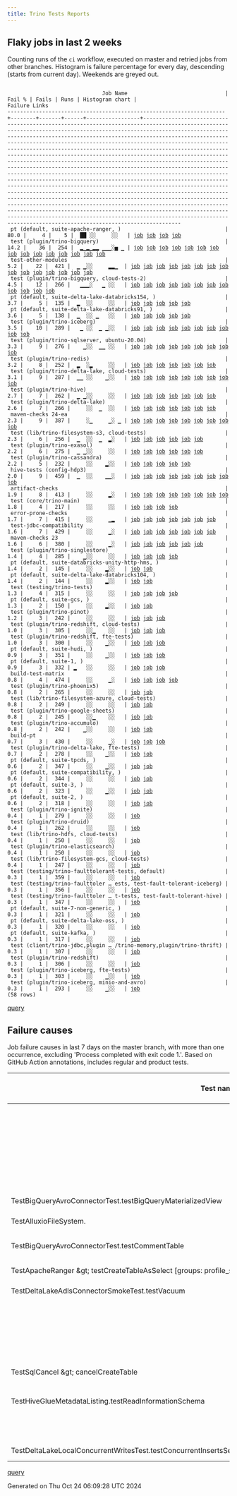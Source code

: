 ```yaml
---
title: Trino Tests Reports
---
```


## Flaky jobs in last 2 weeks

Counting runs of the `ci` workflow, executed on master and retried jobs from other branches.
Histogram is failure percentage for every day, descending (starts from current day).
Weekends are greyed out.
<pre><code>
                              Job Name                               | Fail % | Fails | Runs | Histogram chart |                                                                                                                                                                                                                                                                                                                                                                                                                                                                                                                                                                                                                  Failure Links                                                                                                                                                                                                                                                                                                                                                                                                                                                                                                                                                                                                                   
---------------------------------------------------------------------+--------+-------+------+-----------------+--------------------------------------------------------------------------------------------------------------------------------------------------------------------------------------------------------------------------------------------------------------------------------------------------------------------------------------------------------------------------------------------------------------------------------------------------------------------------------------------------------------------------------------------------------------------------------------------------------------------------------------------------------------------------------------------------------------------------------------------------------------------------------------------------------------------------------------------------------------------------------------------------------------------------------------------------------------------------------------------------------------------------------------------------------------------------------------------------------------------------------------------------------------------------------------------------------------------------------------------------
 pt (default, suite-apache-ranger, )                                 |   80.0 |     4 |    5 |  ██ ░░     ░░   | <a href="https://github.com/trinodb/trino/actions/runs/11474650113/job/31931316229">job</a> <a href="https://github.com/trinodb/trino/actions/runs/11475710373/job/31934638391">job</a> <a href="https://github.com/trinodb/trino/actions/runs/11484459097/job/31962769344">job</a> <a href="https://github.com/trinodb/trino/actions/runs/11466001479/job/31906256907">job</a>                                                                                                                                                                                                                                                                                                                                                                                                                                                                                                                                                                                                                                                                                                                                                                                                                                                                                                                  
 test (plugin/trino-bigquery)                                        |   14.2 |    36 |  254 |  ▂▁▂▁▂▂ ▁▁▁░▅ ▁ | <a href="https://github.com/trinodb/trino/actions/runs/11478815806/job/31943851046">job</a> <a href="https://github.com/trinodb/trino/actions/runs/11485165427/job/31964678267">job</a> <a href="https://github.com/trinodb/trino/actions/runs/11486370426/job/31968576914">job</a> <a href="https://github.com/trinodb/trino/actions/runs/11486859073/job/31970152565">job</a> <a href="https://github.com/trinodb/trino/actions/runs/11488326409/job/31974869351">job</a> <a href="https://github.com/trinodb/trino/actions/runs/11458751461/job/31881870267">job</a> <a href="https://github.com/trinodb/trino/actions/runs/11463950311/job/31899103201">job</a> <a href="https://github.com/trinodb/trino/actions/runs/11431314729/job/31800158019">job</a> <a href="https://github.com/trinodb/trino/actions/runs/11431666809/job/31801003723">job</a> <a href="https://github.com/trinodb/trino/actions/runs/11438245851/job/31819505860">job</a> <a href="https://github.com/trinodb/trino/actions/runs/11438245851/job/31819505860">job</a> <a href="https://github.com/trinodb/trino/actions/runs/11440892534/job/31827809238">job</a> <a href="https://github.com/trinodb/trino/actions/runs/11422842598/job/31781320075">job</a> <a href="https://github.com/trinodb/trino/actions/runs/11420350164/job/31775977941">job</a> <a href="https://github.com/trinodb/trino/actions/runs/11420350164/job/31775977941">job</a>  
 test-other-modules                                                  |    5.2 |    22 |  421 |  ▁ ▁░░     ▂▂▁  | <a href="https://github.com/trinodb/trino/actions/runs/11481568288/job/31952564620">job</a> <a href="https://github.com/trinodb/trino/actions/runs/11485165427/job/31964607680">job</a> <a href="https://github.com/trinodb/trino/actions/runs/11487102368/job/31970891007">job</a> <a href="https://github.com/trinodb/trino/actions/runs/11458751461/job/31881803336">job</a> <a href="https://github.com/trinodb/trino/actions/runs/11467666093/job/31911074971">job</a> <a href="https://github.com/trinodb/trino/actions/runs/11448477750/job/31852096810">job</a> <a href="https://github.com/trinodb/trino/actions/runs/11448477750/job/31852096810">job</a> <a href="https://github.com/trinodb/trino/actions/runs/11408701078/job/31747451897">job</a> <a href="https://github.com/trinodb/trino/actions/runs/11359681622/job/31596149268">job</a> <a href="https://github.com/trinodb/trino/actions/runs/11359681622/job/31596149268">job</a> <a href="https://github.com/trinodb/trino/actions/runs/11336805926/job/31527347125">job</a> <a href="https://github.com/trinodb/trino/actions/runs/11350021672/job/31567488021">job</a> <a href="https://github.com/trinodb/trino/actions/runs/11354722381/job/31582566736">job</a> <a href="https://github.com/trinodb/trino/actions/runs/11319260540/job/31475043465">job</a> <a href="https://github.com/trinodb/trino/actions/runs/11313212995/job/31461692308">job</a>  
 test (plugin/trino-bigquery, cloud-tests-2)                         |    4.5 |    12 |  266 |   ▁▁▁░   ▁ ░░   | <a href="https://github.com/trinodb/trino/actions/runs/11485159625/job/31964646515">job</a> <a href="https://github.com/trinodb/trino/actions/runs/11459618886/job/31884567035">job</a> <a href="https://github.com/trinodb/trino/actions/runs/11459618886/job/31884567035">job</a> <a href="https://github.com/trinodb/trino/actions/runs/11462480352/job/31894083628">job</a> <a href="https://github.com/trinodb/trino/actions/runs/11438245851/job/31819506631">job</a> <a href="https://github.com/trinodb/trino/actions/runs/11438245851/job/31819506631">job</a> <a href="https://github.com/trinodb/trino/actions/runs/11438245851/job/31822456669">job</a> <a href="https://github.com/trinodb/trino/actions/runs/11438245851/job/31822456669">job</a> <a href="https://github.com/trinodb/trino/actions/runs/11422842598/job/31781320179">job</a> <a href="https://github.com/trinodb/trino/actions/runs/11337589498/job/31529451339">job</a> <a href="https://github.com/trinodb/trino/actions/runs/11350021672/job/31567562937">job</a> <a href="https://github.com/trinodb/trino/actions/runs/11294337568/job/31414935338">job</a>                                                                                                                                                                                                                                                  
 pt (default, suite-delta-lake-databricks154, )                      |    3.7 |     5 |  135 |  ▂  ░░     ░░   | <a href="https://github.com/trinodb/trino/actions/runs/11473565113/job/31928245270">job</a> <a href="https://github.com/trinodb/trino/actions/runs/11473565113/job/31928245270">job</a> <a href="https://github.com/trinodb/trino/actions/runs/11473565113/job/31930470666">job</a> <a href="https://github.com/trinodb/trino/actions/runs/11473565113/job/31930470666">job</a> <a href="https://github.com/trinodb/trino/actions/runs/11488326409/job/31975229271">job</a>                                                                                                                                                                                                                                                                                                                                                                                                                                                                                                                                                                                                                                                                                                                                                                                                                                  
 pt (default, suite-delta-lake-databricks91, )                       |    3.6 |     5 |  138 |  ▁  ░░ ▁   ░░   | <a href="https://github.com/trinodb/trino/actions/runs/11473565113/job/31928243188">job</a> <a href="https://github.com/trinodb/trino/actions/runs/11473565113/job/31928243188">job</a> <a href="https://github.com/trinodb/trino/actions/runs/11473565113/job/31930467219">job</a> <a href="https://github.com/trinodb/trino/actions/runs/11473565113/job/31930467219">job</a> <a href="https://github.com/trinodb/trino/actions/runs/11388712148/job/31686805876">job</a>                                                                                                                                                                                                                                                                                                                                                                                                                                                                                                                                                                                                                                                                                                                                                                                                                                  
 test (plugin/trino-iceberg)                                         |    3.5 |    10 |  289 |   ▁ ░░  ▁ ▁░░   | <a href="https://github.com/trinodb/trino/actions/runs/11475793529/job/31934496426">job</a> <a href="https://github.com/trinodb/trino/actions/runs/11476786368/job/31937609992">job</a> <a href="https://github.com/trinodb/trino/actions/runs/11458751461/job/31881880184">job</a> <a href="https://github.com/trinodb/trino/actions/runs/11459618886/job/31884574354">job</a> <a href="https://github.com/trinodb/trino/actions/runs/11459618886/job/31884574354">job</a> <a href="https://github.com/trinodb/trino/actions/runs/11448859168/job/31853308876">job</a> <a href="https://github.com/trinodb/trino/actions/runs/11359681622/job/31596181425">job</a> <a href="https://github.com/trinodb/trino/actions/runs/11359681622/job/31596181425">job</a> <a href="https://github.com/trinodb/trino/actions/runs/11329952318/job/31506724432">job</a> <a href="https://github.com/trinodb/trino/actions/runs/11297681233/job/31425107676">job</a>                                                                                                                                                                                                                                                                                                                                                                                                                  
 test (plugin/trino-sqlserver, ubuntu-20.04)                         |    3.3 |     9 |  276 |    ▁░░  ▁▁ ░░   | <a href="https://github.com/trinodb/trino/actions/runs/11448477750/job/31852158925">job</a> <a href="https://github.com/trinodb/trino/actions/runs/11448477750/job/31852158925">job</a> <a href="https://github.com/trinodb/trino/actions/runs/11392224366/job/31697871028">job</a> <a href="https://github.com/trinodb/trino/actions/runs/11369747939/job/31627990039">job</a> <a href="https://github.com/trinodb/trino/actions/runs/11375420727/job/31646082574">job</a> <a href="https://github.com/trinodb/trino/actions/runs/11375420727/job/31646082574">job</a> <a href="https://github.com/trinodb/trino/actions/runs/11341389153/job/31539635638">job</a> <a href="https://github.com/trinodb/trino/actions/runs/11350688308/job/31569731974">job</a> <a href="https://github.com/trinodb/trino/actions/runs/11295787724/job/31419336877">job</a>                                                                                                                                                                                                                                                                                                                                                                                                                                                                                                  
 test (plugin/trino-redis)                                           |    3.2 |     8 |  252 |  ▂  ░▂     ░░   | <a href="https://github.com/trinodb/trino/actions/runs/11477122391/job/31938614348">job</a> <a href="https://github.com/trinodb/trino/actions/runs/11477122391/job/31938614348">job</a> <a href="https://github.com/trinodb/trino/actions/runs/11477122391/job/31938614348">job</a> <a href="https://github.com/trinodb/trino/actions/runs/11477122391/job/31944697066">job</a> <a href="https://github.com/trinodb/trino/actions/runs/11477122391/job/31944697066">job</a> <a href="https://github.com/trinodb/trino/actions/runs/11420350164/job/31775983964">job</a> <a href="https://github.com/trinodb/trino/actions/runs/11420350164/job/31775983964">job</a>                                                                                                                                                                                                                                                                                                                                                                                                                                                                                                                                                                                                                                                                  
 test (plugin/trino-delta-lake, cloud-tests)                         |    3.1 |     9 |  287 |  ▁▁ ░░    ▁░░   | <a href="https://github.com/trinodb/trino/actions/runs/11477122391/job/31938603612">job</a> <a href="https://github.com/trinodb/trino/actions/runs/11477122391/job/31938603612">job</a> <a href="https://github.com/trinodb/trino/actions/runs/11477122391/job/31938603612">job</a> <a href="https://github.com/trinodb/trino/actions/runs/11479497645/job/31946001787">job</a> <a href="https://github.com/trinodb/trino/actions/runs/11458819386/job/31882098636">job</a> <a href="https://github.com/trinodb/trino/actions/runs/11462164426/job/31893035744">job</a> <a href="https://github.com/trinodb/trino/actions/runs/11463950311/job/31899107870">job</a> <a href="https://github.com/trinodb/trino/actions/runs/11331578490/job/31511978078">job</a> <a href="https://github.com/trinodb/trino/actions/runs/11331578490/job/31511978078">job</a>                                                                                                                                                                                                                                                                                                                                                                                                                                                                                                  
 test (plugin/trino-hive)                                            |    2.7 |     7 |  262 |  ▁ ▁░░     ░░   | <a href="https://github.com/trinodb/trino/actions/runs/11473565113/job/31928050050">job</a> <a href="https://github.com/trinodb/trino/actions/runs/11473565113/job/31928050050">job</a> <a href="https://github.com/trinodb/trino/actions/runs/11466410175/job/31907085039">job</a> <a href="https://github.com/trinodb/trino/actions/runs/11440463698/job/31826423900">job</a> <a href="https://github.com/trinodb/trino/actions/runs/11440463698/job/31829433028">job</a> <a href="https://github.com/trinodb/trino/actions/runs/11408701078/job/31747509828">job</a> <a href="https://github.com/trinodb/trino/actions/runs/11297681233/job/31425106533">job</a>                                                                                                                                                                                                                                                                                                                                                                                                                                                                                                                                                                                                                                                                  
 test (plugin/trino-delta-lake)                                      |    2.6 |     7 |  266 |     ░░  ▁  ░░   | <a href="https://github.com/trinodb/trino/actions/runs/11477573969/job/31940043514">job</a> <a href="https://github.com/trinodb/trino/actions/runs/11462480352/job/31894088169">job</a> <a href="https://github.com/trinodb/trino/actions/runs/11449025798/job/31853807437">job</a> <a href="https://github.com/trinodb/trino/actions/runs/11388712148/job/31686395544">job</a> <a href="https://github.com/trinodb/trino/actions/runs/11359681622/job/31596179238">job</a> <a href="https://github.com/trinodb/trino/actions/runs/11359681622/job/31596179238">job</a> <a href="https://github.com/trinodb/trino/actions/runs/11289611236/job/31400329330">job</a>                                                                                                                                                                                                                                                                                                                                                                                                                                                                                                                                                                                                                                                                  
 maven-checks 24-ea                                                  |    2.3 |     9 |  387 |     ░▁     ▁░ ▁ | <a href="https://github.com/trinodb/trino/actions/runs/11482241682/job/31954836019">job</a> <a href="https://github.com/trinodb/trino/actions/runs/11487102368/job/31970889602">job</a> <a href="https://github.com/trinodb/trino/actions/runs/11417494055/job/31769884419">job</a> <a href="https://github.com/trinodb/trino/actions/runs/11384047749/job/31670939146">job</a> <a href="https://github.com/trinodb/trino/actions/runs/11337540050/job/31529301997">job</a> <a href="https://github.com/trinodb/trino/actions/runs/11319260540/job/31475043655">job</a> <a href="https://github.com/trinodb/trino/actions/runs/11313212995/job/31461692077">job</a> <a href="https://github.com/trinodb/trino/actions/runs/11277312073/job/31363159514">job</a> <a href="https://github.com/trinodb/trino/actions/runs/11277312073/job/31363159514">job</a>                                                                                                                                                                                                                                                                                                                                                                                                                                                                                                  
 test (lib/trino-filesystem-s3, cloud-tests)                         |    2.3 |     6 |  256 |  ▁  ░░  ▁  ▂░   | <a href="https://github.com/trinodb/trino/actions/runs/11475332426/job/31933018517">job</a> <a href="https://github.com/trinodb/trino/actions/runs/11475332426/job/31933018517">job</a> <a href="https://github.com/trinodb/trino/actions/runs/11369877145/job/31628397748">job</a> <a href="https://github.com/trinodb/trino/actions/runs/11374715269/job/31644033208">job</a> <a href="https://github.com/trinodb/trino/actions/runs/11313509881/job/31462384787">job</a> <a href="https://github.com/trinodb/trino/actions/runs/11313509881/job/31462384787">job</a>                                                                                                                                                                                                                                                                                                                                                                                                                                                                                                                                                                                                                                                                                                                                                  
 test (plugin/trino-exasol)                                          |    2.2 |     6 |  275 |  ▁ ▁░░     ░░   | <a href="https://github.com/trinodb/trino/actions/runs/11479497645/job/31946003279">job</a> <a href="https://github.com/trinodb/trino/actions/runs/11485159625/job/31964650666">job</a> <a href="https://github.com/trinodb/trino/actions/runs/11432126201/job/31802131363">job</a> <a href="https://github.com/trinodb/trino/actions/runs/11448859168/job/31853307444">job</a> <a href="https://github.com/trinodb/trino/actions/runs/11287568128/job/31393760238">job</a> <a href="https://github.com/trinodb/trino/actions/runs/11271913148/job/31345809169">job</a>                                                                                                                                                                                                                                                                                                                                                                                                                                                                                                                                                                                                                                                                                                                                                  
 test (plugin/trino-cassandra)                                       |    2.2 |     5 |  232 |     ░░    ▂░░   | <a href="https://github.com/trinodb/trino/actions/runs/11456844160/job/31875948135">job</a> <a href="https://github.com/trinodb/trino/actions/runs/11329952318/job/31506718143">job</a> <a href="https://github.com/trinodb/trino/actions/runs/11330500696/job/31508552313">job</a> <a href="https://github.com/trinodb/trino/actions/runs/11331578490/job/31511976496">job</a> <a href="https://github.com/trinodb/trino/actions/runs/11331578490/job/31511976496">job</a>                                                                                                                                                                                                                                                                                                                                                                                                                                                                                                                                                                                                                                                                                                                                                                                                                                  
 hive-tests (config-hdp3)                                            |    2.0 |     9 |  459 |  ▁  ░░    ▁▁░   | <a href="https://github.com/trinodb/trino/actions/runs/11473565113/job/31928005574">job</a> <a href="https://github.com/trinodb/trino/actions/runs/11473565113/job/31928005574">job</a> <a href="https://github.com/trinodb/trino/actions/runs/11473565113/job/31930459256">job</a> <a href="https://github.com/trinodb/trino/actions/runs/11473565113/job/31930459256">job</a> <a href="https://github.com/trinodb/trino/actions/runs/11487102368/job/31970890450">job</a> <a href="https://github.com/trinodb/trino/actions/runs/11391536876/job/31695549609">job</a> <a href="https://github.com/trinodb/trino/actions/runs/11319260540/job/31475042950">job</a> <a href="https://github.com/trinodb/trino/actions/runs/11330500696/job/31508466918">job</a> <a href="https://github.com/trinodb/trino/actions/runs/11313212995/job/31461691828">job</a>                                                                                                                                                                                                                                                                                                                                                                                                                                                                                                  
 artifact-checks                                                     |    1.9 |     8 |  413 |     ░░     ▂░   | <a href="https://github.com/trinodb/trino/actions/runs/11482241682/job/31954834592">job</a> <a href="https://github.com/trinodb/trino/actions/runs/11487102368/job/31970888300">job</a> <a href="https://github.com/trinodb/trino/actions/runs/11462480352/job/31893974692">job</a> <a href="https://github.com/trinodb/trino/actions/runs/11371935180/job/31635111790">job</a> <a href="https://github.com/trinodb/trino/actions/runs/11319260540/job/31475042557">job</a> <a href="https://github.com/trinodb/trino/actions/runs/11313212995/job/31461691225">job</a> <a href="https://github.com/trinodb/trino/actions/runs/11317299889/job/31470573524">job</a> <a href="https://github.com/trinodb/trino/actions/runs/11317299889/job/31470573524">job</a>                                                                                                                                                                                                                                                                                                                                                                                                                                                                                                                                                                                  
 test (core/trino-main)                                              |    1.8 |     4 |  217 |     ░░     ░░   | <a href="https://github.com/trinodb/trino/actions/runs/11488326409/job/31974866078">job</a> <a href="https://github.com/trinodb/trino/actions/runs/11456188980/job/31873847080">job</a> <a href="https://github.com/trinodb/trino/actions/runs/11370442276/job/31630300987">job</a> <a href="https://github.com/trinodb/trino/actions/runs/11278888657/job/31368440406">job</a>                                                                                                                                                                                                                                                                                                                                                                                                                                                                                                                                                                                                                                                                                                                                                                                                                                                                                                                  
 error-prone-checks                                                  |    1.7 |     7 |  415 |     ░░     ▁▂   | <a href="https://github.com/trinodb/trino/actions/runs/11487102368/job/31970890166">job</a> <a href="https://github.com/trinodb/trino/actions/runs/11412425941/job/31758379349">job</a> <a href="https://github.com/trinodb/trino/actions/runs/11391536876/job/31695549325">job</a> <a href="https://github.com/trinodb/trino/actions/runs/11319260540/job/31475042805">job</a> <a href="https://github.com/trinodb/trino/actions/runs/11313212995/job/31461691717">job</a> <a href="https://github.com/trinodb/trino/actions/runs/11305150222/job/31444346744">job</a> <a href="https://github.com/trinodb/trino/actions/runs/11305241761/job/31444549220">job</a>                                                                                                                                                                                                                                                                                                                                                                                                                                                                                                                                                                                                                                                                  
 test-jdbc-compatibility                                             |    1.6 |     7 |  429 |     ░░     ▁░   | <a href="https://github.com/trinodb/trino/actions/runs/11486370426/job/31968526168">job</a> <a href="https://github.com/trinodb/trino/actions/runs/11487102368/job/31970890740">job</a> <a href="https://github.com/trinodb/trino/actions/runs/11391536876/job/31695550159">job</a> <a href="https://github.com/trinodb/trino/actions/runs/11374715269/job/31643994858">job</a> <a href="https://github.com/trinodb/trino/actions/runs/11319260540/job/31475043260">job</a> <a href="https://github.com/trinodb/trino/actions/runs/11313212995/job/31461692207">job</a> <a href="https://github.com/trinodb/trino/actions/runs/11281846191/job/31378004744">job</a>                                                                                                                                                                                                                                                                                                                                                                                                                                                                                                                                                                                                                                                                  
 maven-checks 23                                                     |    1.6 |     6 |  380 |     ░░     ▁░   | <a href="https://github.com/trinodb/trino/actions/runs/11487102368/job/31970889056">job</a> <a href="https://github.com/trinodb/trino/actions/runs/11456845531/job/31875861471">job</a> <a href="https://github.com/trinodb/trino/actions/runs/11384047749/job/31670938779">job</a> <a href="https://github.com/trinodb/trino/actions/runs/11354087689/job/31580577103">job</a> <a href="https://github.com/trinodb/trino/actions/runs/11319260540/job/31475043123">job</a> <a href="https://github.com/trinodb/trino/actions/runs/11313212995/job/31461691929">job</a>                                                                                                                                                                                                                                                                                                                                                                                                                                                                                                                                                                                                                                                                                                                                                  
 test (plugin/trino-singlestore)                                     |    1.4 |     4 |  285 |    ▁░░     ░░   | <a href="https://github.com/trinodb/trino/actions/runs/11474650113/job/31931008499">job</a> <a href="https://github.com/trinodb/trino/actions/runs/11438245851/job/31819520247">job</a> <a href="https://github.com/trinodb/trino/actions/runs/11438245851/job/31819520247">job</a> <a href="https://github.com/trinodb/trino/actions/runs/11361683885/job/31602004108">job</a>                                                                                                                                                                                                                                                                                                                                                                                                                                                                                                                                                                                                                                                                                                                                                                                                                                                                                                                  
 pt (default, suite-databricks-unity-http-hms, )                     |    1.4 |     2 |  145 |     ░░    ▂░░   | <a href="https://github.com/trinodb/trino/actions/runs/11329969097/job/31507182160">job</a> <a href="https://github.com/trinodb/trino/actions/runs/11329969097/job/31507182160">job</a>                                                                                                                                                                                                                                                                                                                                                                                                                                                                                                                                                                                                                                                                                                                                                                                                                                                                                                                                                                                                                                                                                  
 pt (default, suite-delta-lake-databricks104, )                      |    1.4 |     2 |  144 |     ░░    ▂░░   | <a href="https://github.com/trinodb/trino/actions/runs/11329969097/job/31507177962">job</a> <a href="https://github.com/trinodb/trino/actions/runs/11329969097/job/31507177962">job</a>                                                                                                                                                                                                                                                                                                                                                                                                                                                                                                                                                                                                                                                                                                                                                                                                                                                                                                                                                                                                                                                                                  
 test (testing/trino-tests)                                          |    1.3 |     4 |  315 |     ░░     ░░   | <a href="https://github.com/trinodb/trino/actions/runs/11431666809/job/31801010867">job</a> <a href="https://github.com/trinodb/trino/actions/runs/11354087689/job/31580619995">job</a> <a href="https://github.com/trinodb/trino/actions/runs/11294337568/job/31414948366">job</a> <a href="https://github.com/trinodb/trino/actions/runs/11278888657/job/31368458051">job</a>                                                                                                                                                                                                                                                                                                                                                                                                                                                                                                                                                                                                                                                                                                                                                                                                                                                                                                                  
 pt (default, suite-gcs, )                                           |    1.3 |     2 |  150 |     ░░    ▂░░   | <a href="https://github.com/trinodb/trino/actions/runs/11486859073/job/31970513086">job</a> <a href="https://github.com/trinodb/trino/actions/runs/11329952318/job/31507151189">job</a>                                                                                                                                                                                                                                                                                                                                                                                                                                                                                                                                                                                                                                                                                                                                                                                                                                                                                                                                                                                                                                                                                  
 test (plugin/trino-pinot)                                           |    1.2 |     3 |  242 |     ░░     ░░   | <a href="https://github.com/trinodb/trino/actions/runs/11455851787/job/31872805330">job</a> <a href="https://github.com/trinodb/trino/actions/runs/11432126201/job/31802134789">job</a> <a href="https://github.com/trinodb/trino/actions/runs/11295787724/job/31419333738">job</a>                                                                                                                                                                                                                                                                                                                                                                                                                                                                                                                                                                                                                                                                                                                                                                                                                                                                                                                                                                                                  
 test (plugin/trino-redshift, cloud-tests)                           |    1.0 |     3 |  305 |     ░░▁    ░░   | <a href="https://github.com/trinodb/trino/actions/runs/11471615727/job/31922857380">job</a> <a href="https://github.com/trinodb/trino/actions/runs/11408701078/job/31747516360">job</a> <a href="https://github.com/trinodb/trino/actions/runs/11330500696/job/31508567451">job</a>                                                                                                                                                                                                                                                                                                                                                                                                                                                                                                                                                                                                                                                                                                                                                                                                                                                                                                                                                                                                  
 test (plugin/trino-redshift, fte-tests)                             |    1.0 |     3 |  300 |     ░░    ▁░░   | <a href="https://github.com/trinodb/trino/actions/runs/11330500696/job/31508567935">job</a> <a href="https://github.com/trinodb/trino/actions/runs/11331578490/job/31511988536">job</a> <a href="https://github.com/trinodb/trino/actions/runs/11331578490/job/31511988536">job</a>                                                                                                                                                                                                                                                                                                                                                                                                                                                                                                                                                                                                                                                                                                                                                                                                                                                                                                                                                                                                  
 pt (default, suite-hudi, )                                          |    0.9 |     3 |  351 |     ░░    ▁░░   | <a href="https://github.com/trinodb/trino/actions/runs/11329969097/job/31507190150">job</a> <a href="https://github.com/trinodb/trino/actions/runs/11329969097/job/31507190150">job</a> <a href="https://github.com/trinodb/trino/actions/runs/11330500696/job/31509051396">job</a>                                                                                                                                                                                                                                                                                                                                                                                                                                                                                                                                                                                                                                                                                                                                                                                                                                                                                                                                                                                                  
 pt (default, suite-1, )                                             |    0.9 |     3 |  332 | ▂   ░░     ░░   | <a href="https://github.com/trinodb/trino/actions/runs/11491039654/job/31982975631">job</a> <a href="https://github.com/trinodb/trino/actions/runs/11485159625/job/31965072271">job</a> <a href="https://github.com/trinodb/trino/actions/runs/11288688474/job/31397457375">job</a>                                                                                                                                                                                                                                                                                                                                                                                                                                                                                                                                                                                                                                                                                                                                                                                                                                                                                                                                                                                                  
 build-test-matrix                                                   |    0.8 |     4 |  474 |     ░░     ▁░   | <a href="https://github.com/trinodb/trino/actions/runs/11487102368/job/31970889898">job</a> <a href="https://github.com/trinodb/trino/actions/runs/11391536876/job/31695551054">job</a> <a href="https://github.com/trinodb/trino/actions/runs/11319260540/job/31475042222">job</a> <a href="https://github.com/trinodb/trino/actions/runs/11313212995/job/31461691515">job</a>                                                                                                                                                                                                                                                                                                                                                                                                                                                                                                                                                                                                                                                                                                                                                                                                                                                                                                                  
 test (plugin/trino-phoenix5)                                        |    0.8 |     2 |  265 |     ░░     ░░   | <a href="https://github.com/trinodb/trino/actions/runs/11431314729/job/31800162551">job</a> <a href="https://github.com/trinodb/trino/actions/runs/11374715269/job/31644042059">job</a>                                                                                                                                                                                                                                                                                                                                                                                                                                                                                                                                                                                                                                                                                                                                                                                                                                                                                                                                                                                                                                                                                  
 test (lib/trino-filesystem-azure, cloud-tests)                      |    0.8 |     2 |  249 |     ░░     ░░   | <a href="https://github.com/trinodb/trino/actions/runs/11488326409/job/31974867744">job</a> <a href="https://github.com/trinodb/trino/actions/runs/11374715269/job/31644032618">job</a>                                                                                                                                                                                                                                                                                                                                                                                                                                                                                                                                                                                                                                                                                                                                                                                                                                                                                                                                                                                                                                                                                  
 test (plugin/trino-google-sheets)                                   |    0.8 |     2 |  245 |     ░░▁    ░░   | <a href="https://github.com/trinodb/trino/actions/runs/11432130833/job/31802145774">job</a> <a href="https://github.com/trinodb/trino/actions/runs/11408701078/job/31747509555">job</a>                                                                                                                                                                                                                                                                                                                                                                                                                                                                                                                                                                                                                                                                                                                                                                                                                                                                                                                                                                                                                                                                                  
 test (plugin/trino-accumulo)                                        |    0.8 |     2 |  242 |    ▁░░     ░░   | <a href="https://github.com/trinodb/trino/actions/runs/11448477750/job/31852145323">job</a> <a href="https://github.com/trinodb/trino/actions/runs/11448477750/job/31852145323">job</a>                                                                                                                                                                                                                                                                                                                                                                                                                                                                                                                                                                                                                                                                                                                                                                                                                                                                                                                                                                                                                                                                                  
 build-pt                                                            |    0.7 |     3 |  430 |     ░░     ▁░   | <a href="https://github.com/trinodb/trino/actions/runs/11487102368/job/31970889324">job</a> <a href="https://github.com/trinodb/trino/actions/runs/11319260540/job/31475042462">job</a> <a href="https://github.com/trinodb/trino/actions/runs/11313212995/job/31461691432">job</a>                                                                                                                                                                                                                                                                                                                                                                                                                                                                                                                                                                                                                                                                                                                                                                                                                                                                                                                                                                                                  
 test (plugin/trino-delta-lake, fte-tests)                           |    0.7 |     2 |  278 |     ░░    ▁░░   | <a href="https://github.com/trinodb/trino/actions/runs/11329969097/job/31506798219">job</a> <a href="https://github.com/trinodb/trino/actions/runs/11329969097/job/31506798219">job</a>                                                                                                                                                                                                                                                                                                                                                                                                                                                                                                                                                                                                                                                                                                                                                                                                                                                                                                                                                                                                                                                                                  
 pt (default, suite-tpcds, )                                         |    0.6 |     2 |  347 |     ░░    ▁░░   | <a href="https://github.com/trinodb/trino/actions/runs/11329969097/job/31507184336">job</a> <a href="https://github.com/trinodb/trino/actions/runs/11329969097/job/31507184336">job</a>                                                                                                                                                                                                                                                                                                                                                                                                                                                                                                                                                                                                                                                                                                                                                                                                                                                                                                                                                                                                                                                                                  
 pt (default, suite-compatibility, )                                 |    0.6 |     2 |  344 |     ░░     ░░   | <a href="https://github.com/trinodb/trino/actions/runs/11329952318/job/31507155250">job</a> <a href="https://github.com/trinodb/trino/actions/runs/11281846191/job/31379229818">job</a>                                                                                                                                                                                                                                                                                                                                                                                                                                                                                                                                                                                                                                                                                                                                                                                                                                                                                                                                                                                                                                                                                  
 pt (default, suite-3, )                                             |    0.6 |     2 |  323 |     ░░    ▁░░   | <a href="https://github.com/trinodb/trino/actions/runs/11329969097/job/31507173301">job</a> <a href="https://github.com/trinodb/trino/actions/runs/11329969097/job/31507173301">job</a>                                                                                                                                                                                                                                                                                                                                                                                                                                                                                                                                                                                                                                                                                                                                                                                                                                                                                                                                                                                                                                                                                  
 pt (default, suite-2, )                                             |    0.6 |     2 |  318 |     ░░     ░░   | <a href="https://github.com/trinodb/trino/actions/runs/11381789037/job/31664587604">job</a> <a href="https://github.com/trinodb/trino/actions/runs/11330500696/job/31509040199">job</a>                                                                                                                                                                                                                                                                                                                                                                                                                                                                                                                                                                                                                                                                                                                                                                                                                                                                                                                                                                                                                                                                                  
 test (plugin/trino-ignite)                                          |    0.4 |     1 |  279 |     ░░     ░░   | <a href="https://github.com/trinodb/trino/actions/runs/11330500696/job/31508561681">job</a>                                                                                                                                                                                                                                                                                                                                                                                                                                                                                                                                                                                                                                                                                                                                                                                                                                                                                                                                                                                                                                                                                                                                                                  
 test (plugin/trino-druid)                                           |    0.4 |     1 |  262 |     ░░     ░░   | <a href="https://github.com/trinodb/trino/actions/runs/11329952318/job/31506720871">job</a>                                                                                                                                                                                                                                                                                                                                                                                                                                                                                                                                                                                                                                                                                                                                                                                                                                                                                                                                                                                                                                                                                                                                                                  
 test (lib/trino-hdfs, cloud-tests)                                  |    0.4 |     1 |  250 |     ░░     ░░   | <a href="https://github.com/trinodb/trino/actions/runs/11330500696/job/31508550497">job</a>                                                                                                                                                                                                                                                                                                                                                                                                                                                                                                                                                                                                                                                                                                                                                                                                                                                                                                                                                                                                                                                                                                                                                                  
 test (plugin/trino-elasticsearch)                                   |    0.4 |     1 |  250 |     ░░     ░░   | <a href="https://github.com/trinodb/trino/actions/runs/11330500696/job/31508557410">job</a>                                                                                                                                                                                                                                                                                                                                                                                                                                                                                                                                                                                                                                                                                                                                                                                                                                                                                                                                                                                                                                                                                                                                                                  
 test (lib/trino-filesystem-gcs, cloud-tests)                        |    0.4 |     1 |  247 |     ░░     ░░   | <a href="https://github.com/trinodb/trino/actions/runs/11330500696/job/31508549662">job</a>                                                                                                                                                                                                                                                                                                                                                                                                                                                                                                                                                                                                                                                                                                                                                                                                                                                                                                                                                                                                                                                                                                                                                                  
 test (testing/trino-faulttolerant-tests, default)                   |    0.3 |     1 |  359 |     ░░     ░░   | <a href="https://github.com/trinodb/trino/actions/runs/11330500696/job/31508569938">job</a>                                                                                                                                                                                                                                                                                                                                                                                                                                                                                                                                                                                                                                                                                                                                                                                                                                                                                                                                                                                                                                                                                                                                                                  
 test (testing/trino-faulttoler … ests, test-fault-tolerant-iceberg) |    0.3 |     1 |  356 |     ░░     ░░   | <a href="https://github.com/trinodb/trino/actions/runs/11330500696/job/31508570946">job</a>                                                                                                                                                                                                                                                                                                                                                                                                                                                                                                                                                                                                                                                                                                                                                                                                                                                                                                                                                                                                                                                                                                                                                                  
 test (testing/trino-faulttoler … t-tests, test-fault-tolerant-hive) |    0.3 |     1 |  347 |     ░░     ░░   | <a href="https://github.com/trinodb/trino/actions/runs/11330500696/job/31508570592">job</a>                                                                                                                                                                                                                                                                                                                                                                                                                                                                                                                                                                                                                                                                                                                                                                                                                                                                                                                                                                                                                                                                                                                                                                  
 pt (default, suite-7-non-generic, )                                 |    0.3 |     1 |  321 |     ░░     ░░   | <a href="https://github.com/trinodb/trino/actions/runs/11329952318/job/31507161166">job</a>                                                                                                                                                                                                                                                                                                                                                                                                                                                                                                                                                                                                                                                                                                                                                                                                                                                                                                                                                                                                                                                                                                                                                                  
 pt (default, suite-delta-lake-oss, )                                |    0.3 |     1 |  320 |     ░░     ░░   | <a href="https://github.com/trinodb/trino/actions/runs/11330500696/job/31509048876">job</a>                                                                                                                                                                                                                                                                                                                                                                                                                                                                                                                                                                                                                                                                                                                                                                                                                                                                                                                                                                                                                                                                                                                                                                  
 pt (default, suite-kafka, )                                         |    0.3 |     1 |  317 |     ░░     ░░   | <a href="https://github.com/trinodb/trino/actions/runs/11330500696/job/31509049305">job</a>                                                                                                                                                                                                                                                                                                                                                                                                                                                                                                                                                                                                                                                                                                                                                                                                                                                                                                                                                                                                                                                                                                                                                                  
 test (client/trino-jdbc,plugin … /trino-memory,plugin/trino-thrift) |    0.3 |     1 |  307 |     ░░     ░░   | <a href="https://github.com/trinodb/trino/actions/runs/11475710373/job/31934199244">job</a>                                                                                                                                                                                                                                                                                                                                                                                                                                                                                                                                                                                                                                                                                                                                                                                                                                                                                                                                                                                                                                                                                                                                                                  
 test (plugin/trino-redshift)                                        |    0.3 |     1 |  306 |     ░░     ░░   | <a href="https://github.com/trinodb/trino/actions/runs/11330500696/job/31508566933">job</a>                                                                                                                                                                                                                                                                                                                                                                                                                                                                                                                                                                                                                                                                                                                                                                                                                                                                                                                                                                                                                                                                                                                                                                  
 test (plugin/trino-iceberg, fte-tests)                              |    0.3 |     1 |  303 |     ░░    ▁░░   | <a href="https://github.com/trinodb/trino/actions/runs/11330500696/job/31508560828">job</a>                                                                                                                                                                                                                                                                                                                                                                                                                                                                                                                                                                                                                                                                                                                                                                                                                                                                                                                                                                                                                                                                                                                                                                  
 test (plugin/trino-iceberg, minio-and-avro)                         |    0.3 |     1 |  293 |     ░░    ▁░░   | <a href="https://github.com/trinodb/trino/actions/runs/11329952318/job/31506725802">job</a>                                                                                                                                                                                                                                                                                                                                                                                                                                                                                                                                                                                                                                                                                                                                                                                                                                                                                                                                                                                                                                                                                                                                                                  
(58 rows)
</code></pre>
[query](https://github.com/trinodb/reports/blob/6639eed9664afac0edd95059bf0cbdb5b5aadb22/sql/tests/jobs.sql)

## Failure causes

Job failure causes in last 7 days on the master branch, with more than one occurrence,
excluding 'Process completed with exit code 1.'.
Based on GitHub Action annotations, includes regular and product tests.

| Test name                                                                                                            | Message                                                                                                                                                                                                | Test failures | Run failures | % of runs | First seen at           | Last seen at            | Failure Links                                                                                                                                                                                                                                                                                                                                                                                                    |
| -------------------------------------------------------------------------------------------------------------------- | ------------------------------------------------------------------------------------------------------------------------------------------------------------------------------------------------------ | -------------:| ------------:| ---------:| ----------------------- | ----------------------- | ---------------------------------------------------------------------------------------------------------------------------------------------------------------------------------------------------------------------------------------------------------------------------------------------------------------------------------------------------------------------------------------------------------------- |
|                                                                                                                      | Canceling since a higher priority waiting request for 'workflow=ci,\&lt;br/\&gt;                                                                                                                             |            20 |            2 |       0.3 | 2024-10-17 19:44:26.000 | 2024-10-24 00:23:37.000 | <a href="https://github.com/trinodb/trino/actions/runs/11391936855/job/31696833969">job</a> <a href="https://github.com/trinodb/trino/actions/runs/11391936855/job/31696834465">job</a> <a href="https://github.com/trinodb/trino/actions/runs/11391936855/job/31696834795">job</a> <a href="https://github.com/trinodb/trino/actions/runs/11391936855/job/31696835048">job</a> <a href="https://github.com/trinodb/trino/actions/runs/11391936855/job/31696835437">job</a>  |
|                                                                                                                      | The run was canceled by @github-actions\[bot\].                                                                                                                                                        |             7 |            1 |       0.1 | 2024-10-17 19:17:19.000 | 2024-10-17 19:17:29.000 | <a href="https://github.com/trinodb/trino/actions/runs/11391536876/job/31695548610">job</a> <a href="https://github.com/trinodb/trino/actions/runs/11391536876/job/31695549872">job</a> <a href="https://github.com/trinodb/trino/actions/runs/11391536876/job/31695550452">job</a> <a href="https://github.com/trinodb/trino/actions/runs/11391536876/job/31695550757">job</a> <a href="https://github.com/trinodb/trino/actions/runs/11391536876/job/31695551378">job</a>  |
|                                                                                                                      | The operation was canceled.                                                                                                                                                                            |             5 |            5 |       0.7 | 2024-10-21 03:35:28.000 | 2024-10-23 18:36:13.000 | <a href="https://github.com/trinodb/trino/actions/runs/11432126201/job/31802131363">job</a> <a href="https://github.com/trinodb/trino/actions/runs/11448859168/job/31853307444">job</a> <a href="https://github.com/trinodb/trino/actions/runs/11473565113/job/31928050050">job</a> <a href="https://github.com/trinodb/trino/actions/runs/11479497645/job/31946003279">job</a> <a href="https://github.com/trinodb/trino/actions/runs/11485159625/job/31964650666">job</a>  |
| TestBigQueryAvroConnectorTest.testBigQueryMaterializedView                                                           | No valid spans, queries were executing concurrently                                                                                                                                                    |             4 |            4 |       0.6 | 2024-10-22 16:13:13.000 | 2024-10-23 21:38:59.000 | <a href="https://github.com/trinodb/trino/actions/runs/11463950311/job/31899103201">job</a> <a href="https://github.com/trinodb/trino/actions/runs/11485165427/job/31964678267">job</a> <a href="https://github.com/trinodb/trino/actions/runs/11488326409/job/31974869351">job</a> <a href="https://github.com/trinodb/trino/actions/runs/11488329614/job/31974879772">job</a>                                                                                  |
| TestAlluxioFileSystem.                                                                                               | org.testcontainers.containers.ContainerLaunchException: Container startup failed for image alluxio/alluxio:2.9.5                                                                                       |             4 |            4 |       0.6 | 2024-10-18 18:32:58.000 | 2024-10-23 18:01:13.000 | <a href="https://github.com/trinodb/trino/actions/runs/11408701078/job/31747451897">job</a> <a href="https://github.com/trinodb/trino/actions/runs/11467666093/job/31911074971">job</a> <a href="https://github.com/trinodb/trino/actions/runs/11481568288/job/31952564620">job</a> <a href="https://github.com/trinodb/trino/actions/runs/11485165427/job/31964607680">job</a>                                                                                  |
| TestBigQueryAvroConnectorTest.testCommentTable                                                                       | Exceeded rate limits: too many table update operations for this table. For more information, see https://cloud.google.com/bigquery/docs/troubleshoot-quotas                                            |             3 |            3 |       0.4 | 2024-10-18 18:21:52.000 | 2024-10-20 03:10:54.000 | <a href="https://github.com/trinodb/trino/actions/runs/11408701078/job/31747504074">job</a> <a href="https://github.com/trinodb/trino/actions/runs/11409832932/job/31750926512">job</a> <a href="https://github.com/trinodb/trino/actions/runs/11422842598/job/31781320075">job</a>                                                                                                                                                                  |
| TestApacheRanger \&gt; testCreateTableAsSelect \[groups: profile\_specific\_tests, apache-ranger\]                      | Guice configuration errors:\&lt;br/\&gt;                                                                                                                                                                     |             3 |            3 |       0.4 | 2024-10-23 07:07:00.000 | 2024-10-23 17:00:07.000 | <a href="https://github.com/trinodb/trino/actions/runs/11474650113/job/31931316229">job</a> <a href="https://github.com/trinodb/trino/actions/runs/11475710373/job/31934638391">job</a> <a href="https://github.com/trinodb/trino/actions/runs/11484459097/job/31962769344">job</a>                                                                                                                                                                  |
| TestDeltaLakeAdlsConnectorSmokeTest.testVacuum                                                                       | expected: \&lt;br/\&gt;                                                                                                                                                                                      |             3 |            3 |       0.4 | 2024-10-22 11:23:30.000 | 2024-10-23 09:55:41.000 | <a href="https://github.com/trinodb/trino/actions/runs/11458819386/job/31882098636">job</a> <a href="https://github.com/trinodb/trino/actions/runs/11463950311/job/31899107870">job</a> <a href="https://github.com/trinodb/trino/actions/runs/11477122391/job/31938603612">job</a>                                                                                                                                                                  |
|                                                                                                                      | The action has timed out.                                                                                                                                                                              |             2 |            2 |       0.3 | 2024-10-19 12:33:06.000 | 2024-10-23 07:06:51.000 | <a href="https://github.com/trinodb/trino/actions/runs/11417494055/job/31769884419">job</a> <a href="https://github.com/trinodb/trino/actions/runs/11474650113/job/31931008499">job</a>                                                                                                                                                                                                                                                  |
|                                                                                                                      | extra format arguments: used 1, provided 2                                                                                                                                                             |             2 |            1 |       0.1 | 2024-10-18 23:46:47.000 | 2024-10-18 23:46:47.000 | <a href="https://github.com/trinodb/trino/actions/runs/11412425941/job/31758379349">job</a> <a href="https://github.com/trinodb/trino/actions/runs/11412425941/job/31758379349">job</a>                                                                                                                                                                                                                                                  |
|                                                                                                                      | Canceling since a higher priority waiting request for 'docs-22675' exists                                                                                                                              |             2 |            2 |       0.3 | 2024-10-17 19:44:23.000 | 2024-10-24 00:23:34.000 | <a href="https://github.com/trinodb/trino/actions/runs/11391936849/job/31696833545">job</a> <a href="https://github.com/trinodb/trino/actions/runs/11490281022/job/31980692109">job</a>                                                                                                                                                                                                                                                  |
| TestSqlCancel \&gt; cancelCreateTable                                                                                   | Cannot invoke "org.eclipse.jetty.util.Pool.acquire\(\)" because "this.pool" is null                                                                                                                    |             2 |            2 |       0.3 | 2024-10-23 18:03:41.000 | 2024-10-24 02:07:14.000 | <a href="https://github.com/trinodb/trino/actions/runs/11485159625/job/31965072271">job</a> <a href="https://github.com/trinodb/trino/actions/runs/11491039654/job/31982975631">job</a>                                                                                                                                                                                                                                                  |
| TestHiveGlueMetadataListing.testReadInformationSchema                                                                | Error listing tables for catalog hive: com.google.common.util.concurrent.UncheckedExecutionException: java.lang.NullPointerException: Cannot invoke "String.hashCode\(\)" because "\&lt;local2\&gt;" is null |             2 |            1 |       0.1 | 2024-10-23 05:26:58.000 | 2024-10-23 06:47:23.000 | <a href="https://github.com/trinodb/trino/actions/runs/11473565113/job/31928005574">job</a> <a href="https://github.com/trinodb/trino/actions/runs/11473565113/job/31930459256">job</a>                                                                                                                                                                                                                                                  |
|                                                                                                                      | unable to access 'https://github.com/trinodb/trino/': The requested URL returned error: 504                                                                                                            |             2 |            1 |       0.1 | 2024-10-23 09:48:35.000 | 2024-10-23 09:48:35.000 | <a href="https://github.com/trinodb/trino/actions/runs/11477122391/job/31938612006">job</a> <a href="https://github.com/trinodb/trino/actions/runs/11477122391/job/31944695143">job</a>                                                                                                                                                                                                                                                  |
| TestDeltaLakeLocalConcurrentWritesTest.testConcurrentInsertsSelectingFromMultipleNonoverlappingPartitionsOfSameTable | Failed to write Delta Lake transaction log entry                                                                                                                                                       |             2 |            2 |       0.3 | 2024-10-17 16:24:27.000 | 2024-10-21 21:55:45.000 | <a href="https://github.com/trinodb/trino/actions/runs/11388712148/job/31686395544">job</a> <a href="https://github.com/trinodb/trino/actions/runs/11449025798/job/31853807437">job</a>                                                                                                                                                                                                                                                  |

[query](https://github.com/trinodb/reports/blob/6639eed9664afac0edd95059bf0cbdb5b5aadb22/sql/tests/annotations.sql)

Generated on Thu Oct 24 06:09:28 UTC 2024
